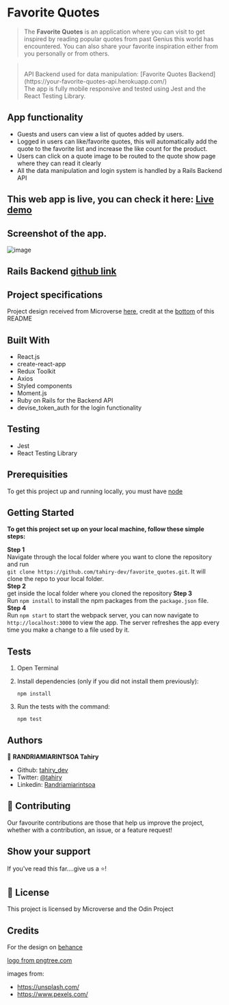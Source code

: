 [](https://img.shields.io/badge/-Microverse%20projects-blueviolet)

# Favorite Quotes 

> The <b>Favorite Quotes</b> is an application where you can visit to get inspired by reading
popular quotes from past Genius this world has encountered. You can also share your favorite inspiration
either from you personally or from others.

> <br>
> API Backend used for data manipulation: [Favorite Quotes Backend](https://your-favorite-quotes-api.herokuapp.com/) <br>
> The app is fully mobile responsive and tested using Jest and the React Testing Library.
> <br>

## App functionality

- Guests and users can view a list of quotes added by users.
- Logged in users can like/favorite quotes, this will automatically add the quote to the favorite list and increase the like count for the product.
- Users can click on a quote image to be routed to the quote show page where they can read it clearly
- All the data manipulation and login system is handled by a Rails Backend API

## This web app is live, you can check it here: [Live demo](https://favorite-quotes.vercel.app/)

## Screenshot of the app.

![image](readme-assets/app-screenshot.png)

## Rails Backend [github link](https://github.com/tahiry-dev/favorite_quotes_api/tree/feature_branch)

## Project specifications

Project design received from Microverse [here](<https://www.behance.net/gallery/37706679/Circle-(Landing-page-Dashboard-Mobile-App)>), credit at the [bottom](#credits) of this README


## Built With

- React.js
- create-react-app
- Redux Toolkit
- Axios
- Styled components
- Moment.js
- Ruby on Rails for the Backend API
- devise_token_auth for the login functionality

## Testing

- Jest
- React Testing Library

## Prerequisities

To get this project up and running locally, you must have [node](https://nodejs.org/en/)

## Getting Started

**To get this project set up on your local machine, follow these simple steps:**

**Step 1**<br>
Navigate through the local folder where you want to clone the repository and run<br>
`git clone https://github.com/tahiry-dev/favorite_quotes.git`. It will clone the repo to your local folder.<br>
**Step 2**<br>
get inside the local folder where you cloned the repository
**Step 3**<br>
Run `npm install` to install the npm packages from the `package.json` file.<br>
**Step 4**<br>
Run `npm start` to start the webpack server, you can now navigate to `http://localhost:3000` to view the app. The server refreshes the app every time you make a change to a file used by it.<br>

## Tests

1. Open Terminal

2. Install dependencies (only if you did not install them previously):

   `npm install`

3. Run the tests with the command:

   `npm test`

## Authors

👤 **RANDRIAMIARINTSOA Tahiry**

- Github: [tahiry_dev](https://github.com/tahiry-dev)
- Twitter: [@tahiry](https://twitter.com/Tahiry94825074)
- Linkedin: [Randriamiarintsoa](https://www.linkedin.com/in/tahiry-randriamiarintsoa/)

## 🤝 Contributing

Our favourite contributions are those that help us improve the project, whether with a contribution, an issue, or a feature request!

## Show your support

If you've read this far....give us a ⭐️!

## 📝 License

This project is licensed by Microverse and the Odin Project

## Credits
For the design on [behance](<https://www.behance.net/gallery/37706679/Circle-(Landing-page-Dashboard-Mobile-App)>)

<a href='https://pngtree.com/so/company-logo'> logo from  pngtree.com</a>

images from:
 - https://unsplash.com/
 - https://www.pexels.com/ 


